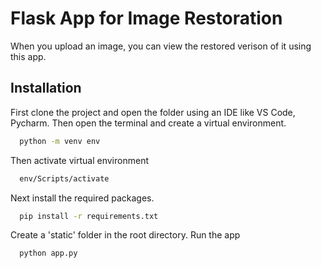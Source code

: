 
# Flask App for Image Restoration

When you upload an image, you can view the restored verison of it using this app.




## Installation

First clone the project and open the folder using an IDE like VS Code, Pycharm.
Then open the terminal and create a virtual environment.

```bash
  python -m venv env
```
    
Then activate virtual environment

```bash
  env/Scripts/activate
``` 
Next install the required packages.

```bash
  pip install -r requirements.txt
``` 
Create a 'static' folder in the root directory.
Run the app

```bash
  python app.py
``` 
